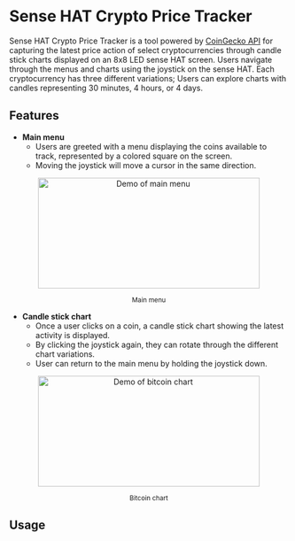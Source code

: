 # Sense HAT Crypto Price Tracker

Sense HAT Crypto Price Tracker is a tool powered by [CoinGecko API](https://www.coingecko.com/en/api) for capturing the latest price action of select cryptocurrencies through candle stick charts displayed on an 8x8 LED sense HAT screen. Users navigate through the menus and charts using the joystick on the sense HAT. Each cryptocurrency has three different variations; Users can explore charts with candles representing 30 minutes, 4 hours, or 4 days.

## Features

* **Main menu**
  - Users are greeted with a menu displaying the coins available to track, represented by a colored square on the screen.
  - Moving the joystick will move a cursor in the same direction.

<div align='center'>
  <img src="./demo/menu.gif" alt="Demo of main menu" width="400" height="200" />
</div>
<p align='center'>
  <small>Main menu</small>
</p>

* **Candle stick chart**
  - Once a user clicks on a coin, a candle stick chart showing the latest activity is displayed.
  - By clicking the joystick again, they can rotate through the different chart variations.
  - User can return to the main menu by holding the joystick down.

<div align='center'>
  <img src="./demo/bitcoin_chart.gif" alt="Demo of bitcoin chart" width="400" height="200" />
</div>
<p align='center'>
  <small>Bitcoin chart</small>
</p>

## Usage
